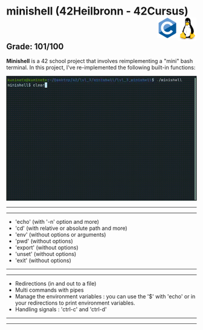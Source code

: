 # minishell (42Heilbronn - 42Cursus) <img src="https://github.com/devicons/devicon/blob/master/icons/linux/linux-original.svg" title="Linux" alt="Linux Logo" width="50" height="60" align="right" />&nbsp; <img src="https://github.com/devicons/devicon/blob/master/icons/c/c-original.svg" title="C" alt="C Logo" width="55" height="55" align="right" />&nbsp;  

## Grade: 101/100

**Minishell** is a 42 school project that involves reimplementing a "mini" bash terminal. 
In this project, I've re-implemented the following built-in functions:

![](./extras/showcase.gif)

---
---

* 'echo' (with '-n' option and more)
* 'cd' (with relative or absolute path and more)
* 'env' (without options or arguments)
* 'pwd' (without options)
* 'export' (without options)
* 'unset' (without options)
* 'exit' (without options)

---
---

* Redirections (in and out to a file)
* Multi commands with pipes
* Manage the environment variables : you can use the '$' with 'echo' or in your redirections to print environment variables.
* Handling signals : 'ctrl-c' and 'ctrl-d'

---
---
